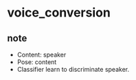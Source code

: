 # voice_conversion
## note
- Content: speaker
- Pose: content
- Classifier learn to discriminate speaker.
